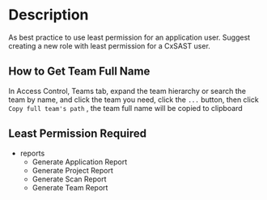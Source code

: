 # Description
As best practice to use least permission for an application user. Suggest creating a new role with least permission for
a CxSAST user.

## How to Get Team Full Name
In Access Control, Teams tab, expand the team hierarchy or search the team by name, and click the team you need, 
click the `...` button, then click `Copy full team's path` , the team full name will be copied to clipboard

## Least Permission Required

  - reports
      - Generate Application Report
      - Generate Project Report
      - Generate Scan Report
      - Generate Team Report

    